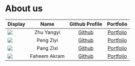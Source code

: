 # About us

Display |     Name     |             Github Profile              | Portfolio 
--------|:------------:|:---------------------------------------:|:---------:
![](https://via.placeholder.com/100.png?text=Photo) |  Zhu Yangyi  | [Github](https://github.com/) | [Portfolio](docs/team/yangyi-zhu.md)
![](https://via.placeholder.com/100.png?text=Photo) |  Peng Ziyi   | [Github](https://github.com/) | [Portfolio](docs/team/johndoe.md)
![](https://via.placeholder.com/100.png?text=Photo) |  Pang Zixi   |          [Github](https://github.com/HalFentise)           | [Portfolio](team/halfentise.md)
![](https://via.placeholder.com/100.png?text=Photo) | Faheem Akram | [Github](https://github.com/) | [Portfolio](docs/team/johndoe.md)
